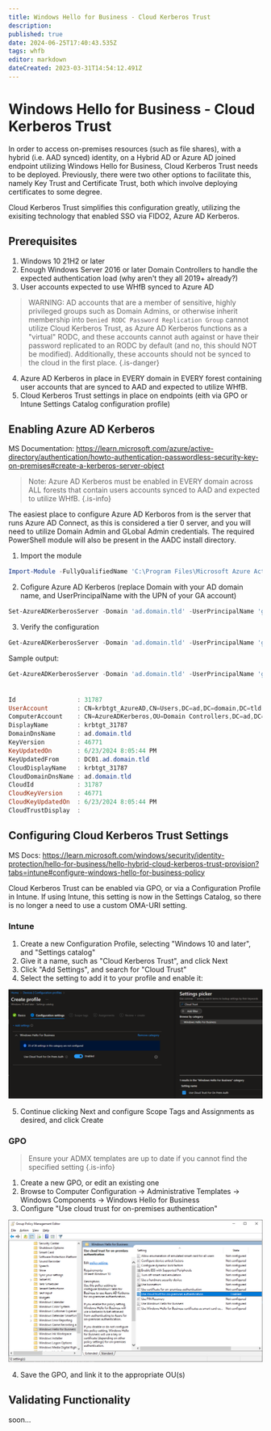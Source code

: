 ```yaml
---
title: Windows Hello for Business - Cloud Kerberos Trust
description: 
published: true
date: 2024-06-25T17:40:43.535Z
tags: whfb
editor: markdown
dateCreated: 2023-03-31T14:54:12.491Z
---
```


# Windows Hello for Business - Cloud Kerberos Trust

In order to access on-premises resources (such as file shares), with a hybrid (i.e. AAD synced) identity, on a Hybrid AD or Azure AD joined endpoint utilizing Windows Hello for Business, Cloud Kerberos Trust needs to be deployed. Previously, there were two other options to facilitate this, namely Key Trust and Certificate Trust, both which involve deploying certificates to some degree.

Cloud Kerberos Trust simplifies this configuration greatly, utilizing the exisiting technology that enabled SSO via FIDO2, Azure AD Kerberos.

## Prerequisites

1. Windows 10 21H2 or later
2. Enough Windows Server 2016 or later Domain Controllers to handle the expected authentication load (why aren't they all 2019+ already?)
3. User accounts expected to use WHfB synced to Azure AD
> WARNING: AD accounts that are a member of sensitive, highly privileged groups such as Domain Admins, or otherwise inherit membership into `Denied RODC Password Replication Group` cannot utilize Cloud Kerberos Trust, as Azure AD Kerberos functions as a "virtual" RODC, and these accounts cannot auth against or have their password replicated to an RODC by default (and no, this should NOT be modified). Additionally, these accounts should not be synced to the cloud in the first place.
{.is-danger}
4. Azure AD Kerberos in place in EVERY domain in EVERY forest containing user accounts that are synced to AAD and expected to utilize WHfB.
5. Cloud Kerberos Trust settings in place on endpoints (eith via GPO or Intune Settings Catalog configuration profile)

## Enabling Azure AD Kerberos

MS Documentation: https://learn.microsoft.com/azure/active-directory/authentication/howto-authentication-passwordless-security-key-on-premises#create-a-kerberos-server-object

> Note: Azure AD Kerberos must be enabled in EVERY domain across ALL forests that contain users accounts synced to AAD and expected to utilize WHfB.
{.is-info}

The easiest place to configure Azure AD Kerboros from is the server that runs Azure AD Connect, as this is considered a tier 0 server, and you will need to utilize Domain Admin and GLobal Admin credentials. The required PowerShell module will also be present in the AADC install directory.

1. Import the module
```powershell
Import-Module -FullyQualifiedName 'C:\Program Files\Microsoft Azure Active Directory Connect\AzureADKerberos\AzureAdKerberos.psd1'
```
2. Cofigure Azure AD Kerberos (replace Domain with your AD domain name, and UserPrincipalName with the UPN of your GA account)
```powershell
Set-AzureADKerberosServer -Domain 'ad.domain.tld' -UserPrincipalName 'ga@domain.onmicrosoft.com'
```
3. Verify the configuration
```powershell
Get-AzureADKerberosServer -Domain 'ad.domain.tld' -UserPrincipalName 'ga@domain.onmicrosoft.com'
```
Sample output:
```powershell
Get-AzureADKerberosServer -Domain 'ad.domain.tld' -UserPrincipalName 'ga@domain.onmicrosoft.com'


Id                 : 31787
UserAccount        : CN=krbtgt_AzureAD,CN=Users,DC=ad,DC=domain,DC=tld
ComputerAccount    : CN=AzureADKerberos,OU=Domain Controllers,DC=ad,DC=domain,DC=tld
DisplayName        : krbtgt_31787
DomainDnsName      : ad.domain.tld
KeyVersion         : 46771
KeyUpdatedOn       : 6/23/2024 8:05:44 PM
KeyUpdatedFrom     : DC01.ad.domain.tld
CloudDisplayName   : krbtgt_31787
CloudDomainDnsName : ad.domain.tld
CloudId            : 31787
CloudKeyVersion    : 46771
CloudKeyUpdatedOn  : 6/23/2024 8:05:44 PM
CloudTrustDisplay  :
```

## Configuring Cloud Kerberos Trust Settings

MS Docs: https://learn.microsoft.com/windows/security/identity-protection/hello-for-business/hello-hybrid-cloud-kerberos-trust-provision?tabs=intune#configure-windows-hello-for-business-policy

Cloud Kerberos Trust can be enabled via GPO, or via a Configuration Profile in Intune. If using Intune, this setting is now in the Settings Catalog, so there is no longer a need to use a custom OMA-URI setting.

### Intune

1. Create a new Configuration Profile, selecting "Windows 10 and later", and "Settings catalog"
2. Give it a name, such as "Cloud Kerberos Trust", and click Next
3. Click "Add Settings", and search for "Cloud Trust"
4. Select the setting to add it to your profile and enable it:

![cloud-trust-01.png](/cloud-trust-01.png)

5. Continue clicking Next and configure Scope Tags and Assignments as desired, and click Create

### GPO

> Ensure your ADMX templates are up to date if you cannot find the specified setting
{.is-info}

1. Create a new GPO, or edit an existing one
2. Browse to Computer Configuration -> Administrative Templates -> Windows Components -> Windows Hello for Business
3. Configure "Use cloud trust for on-premises authentication"

![cloud-trust-02.png](/cloud-trust-02.png)

4. Save the GPO, and link it to the appropriate OU(s)

## Validating Functionality

soon...